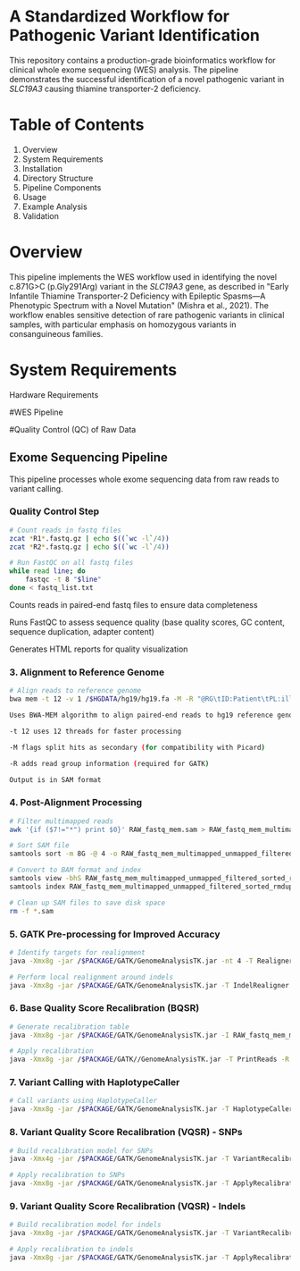 # A Standardized Workflow for Pathogenic Variant Identification
This repository contains a production-grade bioinformatics workflow for clinical whole exome sequencing (WES) analysis.
The pipeline demonstrates the successful identification of a novel pathogenic variant in _SLC19A3_ causing thiamine transporter-2 deficiency.

# Table of Contents

1. Overview
2. System Requirements
3. Installation
4. Directory Structure
5. Pipeline Components
6. Usage
7. Example Analysis
8. Validation

# Overview
This pipeline implements the WES workflow used in identifying the novel c.871G>C (p.Gly291Arg) variant in the _SLC19A3_ gene, as described in "Early Infantile Thiamine Transporter-2 Deficiency with Epileptic Spasms—A Phenotypic Spectrum with a Novel Mutation" (Mishra et al., 2021). The workflow enables sensitive detection of rare pathogenic variants in clinical samples, with particular emphasis on homozygous variants in consanguineous families.

# System Requirements
Hardware Requirements

#WES Pipeline

#Quality Control (QC) of Raw Data

## Exome Sequencing Pipeline

This pipeline processes whole exome sequencing data from raw reads to variant calling.

### Quality Control Step

```bash
# Count reads in fastq files
zcat *R1*.fastq.gz | echo $((`wc -l`/4))
zcat *R2*.fastq.gz | echo $((`wc -l`/4))

# Run FastQC on all fastq files
while read line; do
    fastqc -t 8 "$line"	
done < fastq_list.txt
```



Counts reads in paired-end fastq files to ensure data completeness

Runs FastQC to assess sequence quality (base quality scores, GC content, sequence duplication, adapter content)

Generates HTML reports for quality visualization


### 3. Alignment to Reference Genome

```bash
# Align reads to reference genome
bwa mem -t 12 -v 1 /$HGDATA/hg19/hg19.fa -M -R "@RG\tID:Patient\tPL:illumina\tSM:SGRH" "$outdir"/*R1*.gz "$outdir"/*R2*.gz > "$outdir"/RAW_fastq_mem.sam

Uses BWA-MEM algorithm to align paired-end reads to hg19 reference genome

-t 12 uses 12 threads for faster processing

-M flags split hits as secondary (for compatibility with Picard)

-R adds read group information (required for GATK)

Output is in SAM format
```

### 4. Post-Alignment Processing

```bash
# Filter multimapped reads
awk '{if ($7!="*") print $0}' RAW_fastq_mem.sam > RAW_fastq_mem_multimapped_unmapped_filtered.sam

# Sort SAM file
samtools sort -m 8G -@ 4 -o RAW_fastq_mem_multimapped_unmapped_filtered_sorted_rmdup.sam RAW_fastq_mem_multimapped_unmapped_filtered.sam

# Convert to BAM format and index
samtools view -bhS RAW_fastq_mem_multimapped_unmapped_filtered_sorted_rmdup.sam > RAW_fastq_mem_multimapped_unmapped_filtered_sorted_rmdup.bam
samtools index RAW_fastq_mem_multimapped_unmapped_filtered_sorted_rmdup.bam

# Clean up SAM files to save disk space
rm -f *.sam
```

### 5. GATK Pre-processing for Improved Accuracy
```bash
# Identify targets for realignment
java -Xmx8g -jar /$PACKAGE/GATK/GenomeAnalysisTK.jar -nt 4 -T RealignerTargetCreator -R /$HGDATA/hg19/hg19.fa -o intervalsList.intervals -I RAW_fastq_mem_multimapped_unmapped_filtered_sorted_rmdup.bam -known /$RESOURCES/variant_calling_data/1000g_gold_standard.indels.hg19.sites.vcf

# Perform local realignment around indels
java -Xmx8g -jar /$PACKAGE/GATK/GenomeAnalysisTK.jar -T IndelRealigner -R /$HGDATA/hg19/hg19.fa -I RAW_fastq_mem_multimapped_unmapped_filtered_sorted_rmdup.bam -targetIntervals intervalsList.intervals -known /$RESOURCES/variant_calling_data/1000g_gold_standard.indels.hg19.sites.vcf -o RAW_fastq_mem_multimapped_unmapped_filtered_sorted_rmdup_realigned.bam --filter_bases_not_stored
```

### 6. Base Quality Score Recalibration (BQSR)
```bash
# Generate recalibration table
java -Xmx8g -jar /$PACKAGE/GATK/GenomeAnalysisTK.jar -I RAW_fastq_mem_multimapped_unmapped_filtered_sorted_rmdup_realigned.bam -R /$HGDATA/hg19/hg19.fa -T BaseRecalibrator -knownSites /$RESOURCES/variant_calling_data/dbsnp_sorted.hg19.vcf -o RAW_fastq_mem_multimapped_unmapped_filtered_sorted_rmdup_realigned.bam.pre.recal.table

# Apply recalibration
java -Xmx8g -jar /$PACKAGE/GATK//GenomeAnalysisTK.jar -T PrintReads -R /$HGDATA/hg19/hg19.fa -I RAW_fastq_mem_multimapped_unmapped_filtered_sorted_rmdup_realigned.bam -BQSR RAW_fastq_mem_multimapped_unmapped_filtered_sorted_rmdup_realigned.bam.pre.recal.table -o RAW_fastq_mem_multimapped_unmapped_filtered_sorted_rmdup_realigned_recal.bam
```
### 7. Variant Calling with HaplotypeCaller
```bash
# Call variants using HaplotypeCaller
java -Xmx8g -jar /$PACKAGE/GATK/GenomeAnalysisTK.jar -T HaplotypeCaller -R /$HGDATA/hg19/hg19.fa -I RAW_fastq_mem_multimapped_unmapped_filtered_sorted_rmdup_realigned_recal.bam -o RAW_fastq_mem_multimapped_unmapped_filtered_sorted_rmdup_realigned_recal.bam.HC.vcf --genotyping_mode DISCOVERY -stand_emit_conf 10 -stand_call_conf 30
```
### 8. Variant Quality Score Recalibration (VQSR) - SNPs
```bash
# Build recalibration model for SNPs
java -Xmx4g -jar /$PACKAGE/GATK/GenomeAnalysisTK.jar -T VariantRecalibrator -R /$HGDATA/hg19/hg19.fa -input RAW_fastq_mem_multimapped_unmapped_filtered_sorted_rmdup_realigned_recal.bam.HC.vcf -resource:hapmap,VCF,Known=false,training=true,truth=true,prior=15.0 /$RESOURCES/variant_calling_data/hapmap_3.3.hg19.sites_sorted.vcf -resource:omni,VCF,Known=false,training=true,truth=false,prior=12.0 /$RESOURCES/variant_calling_data/1000G_omni2.5.hg19.sites_sorted.vcf -resource:dbsnp,VCF,known=true,training=false,truth=false,prior=6.0 /$RESOURCES/variant_calling_data/dbsnp_sorted.hg19.vcf -resource:1000G,known=false,training=true,truth=false,prior=10.0 /$RESOURCES/variant_calling_data/1000G_phase1.snps.high_confidence.hg19.vcf -an QD -an DP -an MQ -an MQRankSum -an ReadPosRankSum -an FS -an SOR -mode SNP -tranche 100.0 -tranche 99.9 -tranche 99.0 -tranche 90.0 -recalFile recalibrate_SNP.tranches.recal -tranchesFile recalibrate_SNP.tranches -rscriptFile recalibrate_SNP_plots.R

# Apply recalibration to SNPs
java -Xmx8g -jar /$PACKAGE/GATK/GenomeAnalysisTK.jar -T ApplyRecalibration -R /$HGDATA/hg19/hg19.fa --input RAW_fastq_mem_multimapped_unmapped_filtered_sorted_rmdup_realigned_recal.bam.HC.vcf --mode SNP --ts_filter_level 99.0 -recalFile recalibrate_SNP.tranches.recal -tranchesFile recalibrate_SNP.tranches -o RAW_fastq_mem_multimapped_unmapped_filtered_sorted_rmdup_realigned_recal_snps_raw_indels.vcf
```
### 9. Variant Quality Score Recalibration (VQSR) - Indels
```bash
# Build recalibration model for indels
java -Xmx8g -jar /$PACKAGE/GATK/GenomeAnalysisTK.jar -T VariantRecalibrator -R /$HGDATA/hg19/hg19.fa -input RAW_fastq_mem_multimapped_unmapped_filtered_sorted_rmdup_realigned_recal_snps_raw_indels.vcf -resource:1000G,VCF,Known=false,training=true,truth=true,prior=10.0 /$RESOURCES/variant_calling_data/1000g_gold_standard.indels.hg19.sites.vcf -resource:dbsnp,VCF,known=true,training=false,truth=false,prior=6.0 /$RESOURCES/variant_calling_data/dbsnp_sorted.hg19.vcf -an QD -an DP -an MQ -an MQRankSum -an ReadPosRankSum -an FS -an SOR -mode INDEL -tranche 100.0 -tranche 99.9 -tranche 99.0 -tranche 90.0 -recalFile recalibrate_INDEL.tranches.recal -tranchesFile recalibrate_INDEL.tranches --maxGaussians 4 -rscriptFile recalibrate_INDEL_plots.R

# Apply recalibration to indels
java -Xmx8g -jar /$PACKAGE/GATK/GenomeAnalysisTK.jar -T ApplyRecalibration -R /$HGDATA/hg19/hg19.fa --input RAW_fastq_mem_multimapped_unmapped_filtered_sorted_rmdup_realigned_recal_snps_raw_indels.vcf --mode INDEL --ts_filter_level 99.0 -recalFile recalibrate_INDEL.tranches.recal -tranchesFile recalibrate_INDEL.tranches -o recalibrated_SNP_indels.vcf
```

